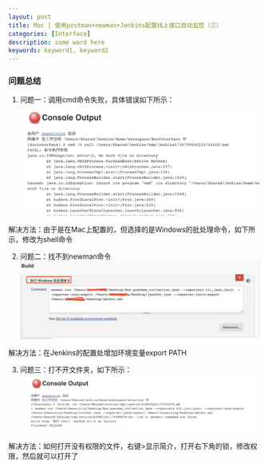 ```yaml
---
layout: post
title: Mac | 使用postman+newman+Jenkins配置线上接口自动监控（三）
categories: [Interface]
description: some word here
keywords: keyword1, keyword2
---
```


### 问题总结

1. 问题一：调用cmd命令失败，具体错误如下所示：
    ![](/images/2019-1-2-1.png)

解决方法：由于是在Mac上配置的，但选择的是Windows的批处理命令，如下所示，修改为shell命令


2. 问题二：找不到newman命令
    ![](/images/2019-1-2-2.png)

解决方法：在Jenkins的配置处增加环境变量export PATH


3. 问题三：打不开文件夹，如下所示：
    ![](/images/2019-1-2-3.png)

解决方法：如何打开没有权限的文件，右键>显示简介，打开右下角的锁，修改权限，然后就可以打开了


